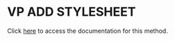 <!---->
# VP ADD STYLESHEET

Click [here](https://developer.4d.com/docs/ViewPro/method-list#vp-add-stylesheet) to access the documentation for this method.

